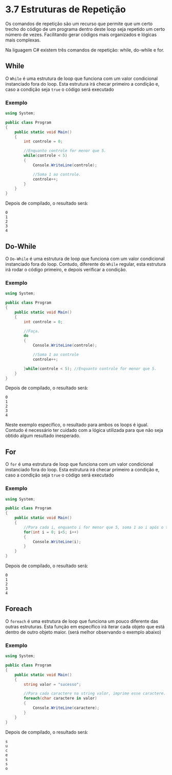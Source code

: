 # 3.7 Estruturas de Repetição

Os comandos de repetição são um recurso que permite que um certo trecho do código de um programa dentro deste loop seja repetido um certo número de vezes.
Facilitando gerar códigos mais organizados e lógicas mais complexas.

Na liguagem C# existem três comandos de repetição: while, do-while e for.

## While

O `While` é uma estrutura de loop que funciona com um valor condicional instanciado fora do loop.
Esta estrutura irá checar primeiro a condição e, caso a condição seja `true` o código será executado

### Exemplo

```csharp
using System;

public class Program
{
    public static void Main()
    {
        int controle = 0;

        //Enquanto controle for menor que 5.
        while(controle < 5)
        {
            Console.WriteLine(controle);

            //Soma 1 ao controle.
            controle++;
        }
    }
}
```

Depois de compilado, o resultado será:

```
0
1
2
3
4
```

## Do-While

O `Do-While` é uma estrutura de loop que funciona com um valor condicional instanciado fora do loop.
Contudo, diferente do `While` regular, esta estrutura irá rodar o código primeiro, e depois verificar a condição.

### Exemplo

```csharp
using System;

public class Program
{
    public static void Main()
    {
        int controle = 0;

        //Faça.
        do
        {
            Console.WriteLine(controle);

            //Soma 1 ao controle
            controle++;

        }while(controle < 5); //Enquanto controle for menor que 5.
    }
}
```

Depois de compilado, o resultado será:

```
0
1
2
3
4
```

Neste exemplo específico, o resultado para ambos os loops é igual. Contudo é necessário ter cuidado com a lógica utilizada para que não seja obtido algum resultado inesperado.

## For

O `for` é uma estrutura de loop que funciona com um valor condicional instanciado fora do loop.
Esta estrutura irá checar primeiro a condição e, caso a condição seja `true` o código será executado

### Exemplo

```csharp
using System;

public class Program
{
    public static void Main()
    {
        //Para cada i, enquanto i for menor que 5, soma 1 ao i após o término do primeiro passo.
        for(int i = 0; i<5; i++)
        {
            Console.WriteLine(i);
        }
    }
}
```

Depois de compilado, o resultado será:

```
0
1
2
3
4
```

## Foreach

O `foreach` é uma estrutura de loop que funciona um pouco diferente das outras estruturas.
Esta função em específico irá iterar cada objeto que está dentro de outro objeto maior. (será melhor observando o exemplo abaixo)

### Exemplo

```csharp
using System;

public class Program
{
    public static void Main()
    {
        string valor = "sucesso";

        //Para cada caractere na string valor, imprime esse caractere.
        foreach(char caractere in valor)
        {
            Console.WriteLine(caractere);
        }
    }
}
```

Depois de compilado, o resultado será:

```
s
u
c
e
s
s
o
```
